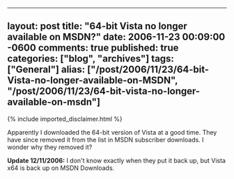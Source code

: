   ---
  layout: post
  title: "64-bit Vista no longer available on MSDN?"
  date: 2006-11-23 00:09:00 -0600
  comments: true
  published: true
  categories: ["blog", "archives"]
  tags: ["General"]
  alias: ["/post/2006/11/23/64-bit-Vista-no-longer-available-on-MSDN", "/post/2006/11/23/64-bit-vista-no-longer-available-on-msdn"]
  ---
<!-- more -->
{% include imported_disclaimer.html %}
<P>Apparently I downloaded the 64-bit version of Vista at a good time. They have since removed it from the list&nbsp;in MSDN subscriber downloads. I wonder why they removed it?</P>
<P><STRONG>Update 12/11/2006:</STRONG> I don't know exactly when they put it back up, but Vista x64 is back up on MSDN Downloads.</P>
